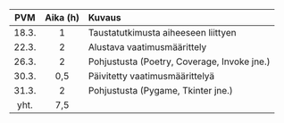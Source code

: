 |  PVM  | Aika (h) | Kuvaus                                                                      |
|:-----:|:--------:|:----------------------------------------------------------------------------|
| 18.3. | 1        | Taustatutkimusta aiheeseen liittyen                                         |
| 22.3. | 2        | Alustava vaatimusmäärittely                                                 |
| 26.3. | 2        | Pohjustusta (Poetry, Coverage, Invoke jne.)                                 |
| 30.3. | 0,5      | Päivitetty vaatimusmäärittelyä                                              |
| 31.3. | 2        | Pohjustusta (Pygame, Tkinter jne.)                                          |
|  yht. | 7,5      |                                                                             |
